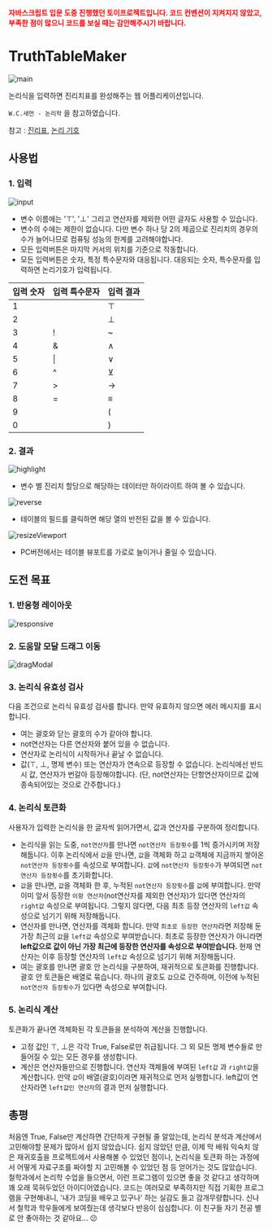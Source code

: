 <span style="color:red">**자바스크립트 입문 도중 진행했던 토이프로젝트입니다. 코드 컨벤션이 지켜지지 않았고, 부족한 점이 많으니 코드를 보실 때는 감안해주시기 바랍니다.**</span>

# TruthTableMaker

![main](./readmeAssets/main.png)

논리식을 입력하면 진리치표를 완성해주는 웹 어플리케이션입니다.

`W.C.새먼 - 논리학` 을 참고하였습니다.

참고 : [진리표](https://ko.wikipedia.org/wiki/%EC%A7%84%EB%A6%AC%ED%91%9C), [논리 기호](https://ko.wikipedia.org/wiki/%EB%85%BC%EB%A6%AC_%EA%B8%B0%ED%98%B8)

## 사용법

### 1. 입력

![input](./readmeAssets/input.gif)

- 변수 이름에는 '⊤', '⊥' 그리고 연산자를 제외한 어떤 글자도 사용할 수 있습니다.
- 변수의 수에는 제한이 없습니다. 다만 변수 하나 당 2의 제곱으로 진리치의 경우의 수가 늘어나므로 컴퓨팅 성능의 한계를 고려해야합니다.
- 모든 입력버튼은 마지막 커서의 위치를 기준으로 작동합니다.
- 모든 입력버튼은 숫자, 특정 특수문자와 대응됩니다. 대응되는 숫자, 특수문자를 입력하면 논리기호가 입력됩니다.

| 입력 숫자 | 입력 특수문자 | 입력 결과 |
|-----------|---------------|-----------|
| 1         |               | ⊤         |
| 2         |               | ⊥         |
| 3         | !             | ~         |
| 4         | &             | ∧         |
| 5         | \|            | ∨         |
| 6         | ^             | ⊻         |
| 7         | >             | →         |
| 8         | =             | ≡         |
| 9         |               | (         |
| 0         |               | )         |

### 2. 결과

![highlight](./readmeAssets/highlight.gif)

- 변수 별 진리치 할당으로 해당하는 데이터만 하이라이트 하여 볼 수 있습니다.

![reverse](./readmeAssets/reverse.gif)

- 테이블의 필드를 클릭하면 해당 열의 반전된 값을 볼 수 있습니다.

![resizeViewport](./readmeAssets/resizeViewport.gif)

- PC버전에서는 테이블 뷰포트를 가로로 늘이거나 줄일 수 있습니다.

## 도전 목표

### 1. 반응형 레이아웃

![responsive](./readmeAssets/responsive.gif)

### 2. 도움말 모달 드래그 이동

![dragModal](./readmeAssets/dragModal.gif)

### 3. 논리식 유효성 검사

다음 조건으로 논리식 유효성 검사를 합니다. 만약 유효하지 않으면 에러 메시지를 표시합니다.

- 여는 괄호와 닫는 괄호의 수가 같아야 합니다.
- not연산자는 다른 연산자와 붙어 있을 수 없습니다.
- 연산자로 논리식이 시작하거나 끝날 수 없습니다.
- 값(⊤, ⊥, 명제 변수) 또는 연산자가 연속으로 등장할 수 없습니다. 논리식에선 반드시 값, 연산자가 번갈아 등장해야합니다. (단, not연산자는 단항연산자이므로 값에 종속되어있는 것으로 간주합니다.)

### 4. 논리식 토큰화

사용자가 입력한 논리식을 한 글자씩 읽어가면서, 값과 연산자를 구분하여 정리합니다.

- 논리식을 읽는 도중, `not연산자`를 만나면 `not연산자 등장횟수`를 1씩 증가시키며 저장해둡니다. 이후 논리식에서 `값`을 만나면, `값`을 객체화 하고 `값`객체에 지금까지 쌓아온 `not연산자 등장횟수`를 속성으로 부여합니다. `값`에 `not연산자 등장횟수`가 부여되면 `not연산자 등장횟수`를 초기화합니다.
- `값`을 만나면, `값`을 객체화 한 후, 누적된 `not연산자 등장횟수`를 `값`에 부여합니다. 만약 이미 앞서 등장한 `이항 연산자`(not연산자를 제외한 연산자)가 있다면 연산자의 `right값` 속성으로 부여됩니다. 그렇지 않다면, 다음 최초 등장 연산자의 `left값` 속성으로 넘기기 위해 저장해둡니다.
- 연산자를 만나면, 연산자를 객체화 합니다. 만약 `최초로 등장한 연산자`라면 저장해 둔 가장 최근의 `값`을 `left값` 속성으로 부여받습니다. 최초로 등장한 연산자가 아니라면 **left값으로 값이 아닌 가장 최근에 등장한 연산자를 속성으로 부여받습니다.** 현재 연산자는 이후 등장할 연산자의 `left값` 속성으로 넘기기 위해 저장해둡니다.
- 여는 괄호를 만나면 괄호 안 논리식을 구분하여, 재귀적으로 토큰화를 진행합니다. 괄호 안 토큰들은 배열로 묶습니다. 하나의 괄호도 `값`으로 간주하며, 이전에 누적된 `not연산자 등장횟수`가 있다면 속성으로 부여합니다.

### 5. 논리식 계산

토큰화가 끝나면 객체화된 각 토큰들을 분석하여 계산을 진행합니다.

- 고정 값인 ⊤, ⊥은 각각 True, False로만 취급됩니다. 그 외 모든 명제 변수들로 만들어질 수 있는 모든 경우를 생성합니다.
- 계산은 연산자들만으로 진행합니다. 연산자 객체들에 부여된 `left값` 과 `right값`을 계산합니다. 만약 `값`이 배열(괄호)이라면 재귀적으로 먼저 실행합니다. left값이 연산자라면 `left값인 연산자`의 결과 먼저 실행합니다.

## 총평

처음엔 True, False만 계산하면 간단하게 구현될 줄 알았는데, 논리식 분석과 계산에서 고민해야할 문제가 많아서 쉽지 않았습니다. 쉽지 않았던 만큼, 이제 막 배워 익숙치 않은 재귀호출을 프로젝트에서 사용해볼 수 있었던 점이나, 논리식을 토큰화 하는 과정에서 어떻게 자료구조를 짜야할 지 고민해볼 수 있었던 점 등 얻어가는 것도 많았습니다.
철학과에서 논리학 수업을 들으면서, 이런 프로그램이 있으면 좋을 것 같다고 생각하며 꽤 오래 묵혀두었던 아이디어였습니다. 코드는 여러모로 부족하지만 직접 기획한 프로그램을 구현해내니, '내가 코딩을 배우고 있구나' 하는 실감도 들고 감개무량합니다. 신나서 철학과 학우들에게 보여줬는데 생각보다 반응이 심심합니다. 이 친구들 자기 전공 별로 안 좋아하는 것 같아요... 😕
